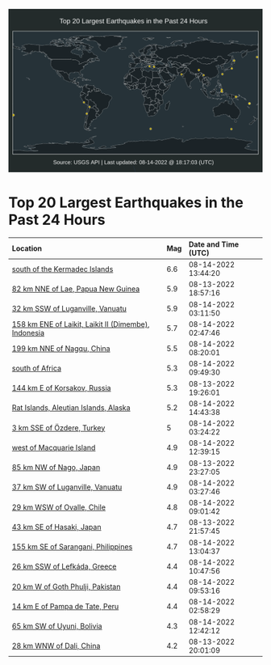 ![Map](./map.png)

# Top 20 Largest Earthquakes in the Past 24 Hours

| Location | Mag | Date and Time (UTC) |
|:---|:---|:---|
| [south of the Kermadec Islands](https://earthquake.usgs.gov/earthquakes/eventpage/us6000iasi) | 6.6 | 08-14-2022 13:44:20 |
| [82 km NNE of Lae, Papua New Guinea](https://earthquake.usgs.gov/earthquakes/eventpage/us6000iakp) | 5.9 | 08-13-2022 18:57:16 |
| [32 km SSW of Luganville, Vanuatu](https://earthquake.usgs.gov/earthquakes/eventpage/us6000ianq) | 5.9 | 08-14-2022 03:11:50 |
| [158 km ENE of Laikit, Laikit II (Dimembe), Indonesia](https://earthquake.usgs.gov/earthquakes/eventpage/us6000iamw) | 5.7 | 08-14-2022 02:47:46 |
| [199 km NNE of Nagqu, China](https://earthquake.usgs.gov/earthquakes/eventpage/us6000iaqi) | 5.5 | 08-14-2022 08:20:01 |
| [south of Africa](https://earthquake.usgs.gov/earthquakes/eventpage/us6000iaqz) | 5.3 | 08-14-2022 09:49:30 |
| [144 km E of Korsakov, Russia](https://earthquake.usgs.gov/earthquakes/eventpage/us6000iakz) | 5.3 | 08-13-2022 19:26:01 |
| [Rat Islands, Aleutian Islands, Alaska](https://earthquake.usgs.gov/earthquakes/eventpage/us6000iatg) | 5.2 | 08-14-2022 14:43:38 |
| [3 km SSE of Özdere, Turkey](https://earthquake.usgs.gov/earthquakes/eventpage/us6000ianw) | 5 | 08-14-2022 03:24:22 |
| [west of Macquarie Island](https://earthquake.usgs.gov/earthquakes/eventpage/us6000ias9) | 4.9 | 08-14-2022 12:39:15 |
| [85 km NW of Nago, Japan](https://earthquake.usgs.gov/earthquakes/eventpage/us6000iam6) | 4.9 | 08-13-2022 23:27:05 |
| [37 km SW of Luganville, Vanuatu](https://earthquake.usgs.gov/earthquakes/eventpage/us6000iap6) | 4.9 | 08-14-2022 03:27:46 |
| [29 km WSW of Ovalle, Chile](https://earthquake.usgs.gov/earthquakes/eventpage/us6000iaqm) | 4.8 | 08-14-2022 09:01:42 |
| [43 km SE of Hasaki, Japan](https://earthquake.usgs.gov/earthquakes/eventpage/us6000iam0) | 4.7 | 08-13-2022 21:57:45 |
| [155 km SE of Sarangani, Philippines](https://earthquake.usgs.gov/earthquakes/eventpage/us6000iasb) | 4.7 | 08-14-2022 13:04:37 |
| [26 km SSW of Lefkáda, Greece](https://earthquake.usgs.gov/earthquakes/eventpage/us6000iarq) | 4.4 | 08-14-2022 10:47:56 |
| [20 km W of Goth Phulji, Pakistan](https://earthquake.usgs.gov/earthquakes/eventpage/us6000iar0) | 4.4 | 08-14-2022 09:53:16 |
| [14 km E of Pampa de Tate, Peru](https://earthquake.usgs.gov/earthquakes/eventpage/us6000iamx) | 4.4 | 08-14-2022 02:58:29 |
| [65 km SW of Uyuni, Bolivia](https://earthquake.usgs.gov/earthquakes/eventpage/us6000ias8) | 4.3 | 08-14-2022 12:42:12 |
| [28 km WNW of Dali, China](https://earthquake.usgs.gov/earthquakes/eventpage/us6000ial9) | 4.2 | 08-13-2022 20:01:09 |
